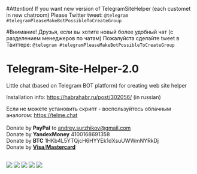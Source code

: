 #Attention!
If you want new version of TelegramSiteHelper (each customet in new chatroom)
Please Twitter tweet: 
`@telegram #telegramPleaseMakeBotPossibleToCreateGroup`

#Внимание!
Друзья, если вы хотите новый более удобный чат (с разделением менеджеров по чатам)
Пожалуйста сделайте tweet в Твиттере:
`@telegram #telegramPleaseMakeBotPossibleToCreateGroup`


# Telegram-Site-Helper-2.0
Little chat (based on Telegram BOT platform) for creating web site helper

Installation info: https://habrahabr.ru/post/302056/ (in russian)

Если не можете установить скрипт - воспользуйтесь облачным аналогом: <a href="https://telme.chat">https://telme.chat</a>
<br>
<br>
Donate by <b>PayPal</b> to andrey.surzhikov@gmail.com<br>
Donate by <b>YandexMoney</b> 4100168691358<br>
Donate by <b>BTC</b> 1HKb4L5YTQjcH6HYYEk1dXsuUWWmNYRkDj<br>
Donate by <a href="https://money.yandex.ru/embed/donate.xml?account=4100168691358&quickpay=donate&payment-type-choice=on&mobile-payment-type-choice=on&default-sum=100&targets=%D0%9F%D0%BE%D0%B4%D0%B4%D0%B5%D1%80%D0%B6%D0%BA%D0%B0+%D0%BF%D1%80%D0%BE%D0%B5%D0%BA%D1%82%D0%B0&target-visibility=on&project-name=Telegram+Site+Helper+2%2F0&project-site=https%3A%2F%2Fgithub.com%2FSurzhikov%2FTelegram-Site-Helper-2.0&button-text=01&successURL=https%3A%2F%2Fraw.githubusercontent.com%2FSurzhikov%2FTelegram-Site-Helper-2.0%2Fmaster%2Fthank-you.txt"><b>Visa</b>/<b>Mastercard</b></a><br><br>

<img src="https://habrastorage.org/files/bfb/eb5/242/bfbeb52421b349dba8aa9d40b8729e81.png"/>

<img src="https://habrastorage.org/files/c9c/3ed/1f9/c9c3ed1f96a848b2aa3e043213f499d5.png"/>

<img src="https://habrastorage.org/files/a0d/073/459/a0d07345976f4613873dd94f1d4ac0fc.png"/>

<img src="https://habrastorage.org/files/3f5/e6c/d15/3f5e6cd1569a466db2300d292a5228c8.png"/>

<img src="https://habrastorage.org/files/6be/002/fe5/6be002fe52cc40d2a967683311fabfff.png"/>
